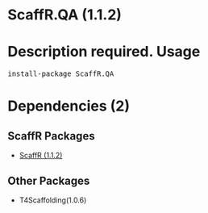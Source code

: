 ﻿ScaffR.QA (1.1.2)
======
Description required.
Usage
======
<pre>install-package ScaffR.QA</pre>
Dependencies (2)
=====

ScaffR Packages
------
* [ScaffR (1.1.2)](https://github.com/wcpro/ScaffR/tree/master/src/ScaffR)

Other Packages
------
* T4Scaffolding(1.0.6)
